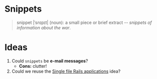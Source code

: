 # Snippets
> snippet |ˈsnɪpɪt| (noun): a small piece or brief extract -- _snippets of information about the war_.

# Ideas

1. Could `snippets` be **e-mail messages**?
    * **Cons:** clutter!
1. Could we reuse the [Single file Rails applications](https://christoph.luppri.ch/articles/2017/06/26/single-file-rails-applications-for-fun-and-bug-reporting/) idea?
